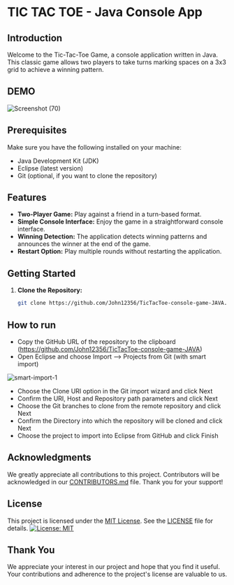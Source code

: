 # TIC TAC TOE - Java Console App

## Introduction

Welcome to the Tic-Tac-Toe Game, a console application written in Java. This classic game allows two players to take turns marking spaces on a 3x3 grid to achieve a winning pattern.

## DEMO

![Screenshot (70)](https://github.com/John12356/TicTacToe-console-game-JAVA/assets/91779049/2410cfd2-95db-44f2-b16f-edd68f9a8479)

## Prerequisites

Make sure you have the following installed on your machine:

- Java Development Kit (JDK)
- Eclipse (latest version)
- Git (optional, if you want to clone the repository)

## Features

- **Two-Player Game:** Play against a friend in a turn-based format.
- **Simple Console Interface:** Enjoy the game in a straightforward console interface.
- **Winning Detection:** The application detects winning patterns and announces the winner at the end of the game.
- **Restart Option:** Play multiple rounds without restarting the application.

## Getting Started

1. **Clone the Repository:**
   ```bash
   git clone https://github.com/John12356/TicTacToe-console-game-JAVA.git

## How to run

- Copy the GitHub URL of the repository to the clipboard (https://github.com/John12356/TicTacToe-console-game-JAVA)
- Open Eclipse and choose Import –> Projects from Git (with smart import)
  
![smart-import-1](https://github.com/John12356/Bus-Reservation-System-JAVA-console-App/assets/91779049/431b2f24-5a00-4062-8e43-6026347818e5)

- Choose the Clone URI option in the Git import wizard and click Next
- Confirm the URI, Host and Repository path parameters and click Next
- Choose the Git branches to clone from the remote repository and click Next
- Confirm the Directory into which the repository will be cloned and click Next
- Choose the  project to import into Eclipse from GitHub and click Finish

  
## Acknowledgments

We greatly appreciate all contributions to this project. Contributors will be acknowledged in our [CONTRIBUTORS.md](CONTRIBUTORS.md) file. Thank you for your support!

## License

This project is licensed under the [MIT License](LICENSE). See the [LICENSE](LICENSE) file for details.
[![License: MIT](https://img.shields.io/badge/License-MIT-yellow.svg)](https://opensource.org/licenses/MIT)

## Thank You

We appreciate your interest in our project and hope that you find it useful. Your contributions and adherence to the project's license are valuable to us.
